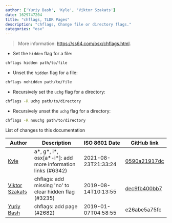 ```yaml
---
author: ['Yuriy Bash', 'Kyle', 'Viktor Szakats']
date: 1629747204
title: "chflags, TLDR Pages"
description: "chflags, Change file or directory flags."
categories: "osx"
---
```

> More information: <https://ss64.com/osx/chflags.html>.

- Set the `hidden` flag for a file:

```bash
chflags hidden path/to/file
```

- Unset the `hidden` flag for a file:

```bash
chflags nohidden path/to/file
```

- Recursively set the `uchg` flag for a directory:

```bash
chflags -R uchg path/to/directory
```

- Recursively unset the `uchg` flag for a directory:

```bash
chflags -R nouchg path/to/directory
```
List of changes to this documentation


Author | Description | ISO 8601 Date | GitHub link
------|-----|-----|-----
[Kyle](mailto:76597257+Gitleptune@users.noreply.github.com) | a*, g*, i*, osx[a*-i*]: add more information links (#6342) | 2021-08-23T21:33:24 | [0590a21917dc](https://github.com/tldr-pages/tldr/commit/0590a21917dc981d3cc64b8094b1cffa9d0a3b78)
[Viktor Szakats](mailto:vszakats@users.noreply.github.com) | chflags: add missing 'no' to clear hidden flag (#3235) | 2019-08-14T10:13:55 | [dec9fb400bb7](https://github.com/tldr-pages/tldr/commit/dec9fb400bb7bac4778a752567f58be4815eb668)
[Yuriy Bash](mailto:yuriybash@users.noreply.github.com) | chflags: add page (#2682) | 2019-01-07T04:58:55 | [e26abe5a75fc](https://github.com/tldr-pages/tldr/commit/e26abe5a75fc4d438b0da3b99e3766b6ccabab38)

